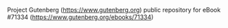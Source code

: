 Project Gutenberg (https://www.gutenberg.org) public repository
for eBook #71334 (https://www.gutenberg.org/ebooks/71334)

